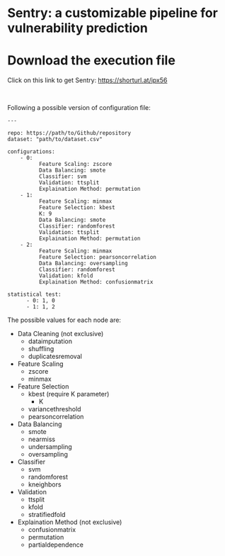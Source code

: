# Sentry: a customizable pipeline for vulnerability prediction

# Download the execution file
Click on this link to get Sentry: https://shorturl.at/ipx56

<br/>

Following a possible version of configuration file:
```+yaml
---

repo: https://path/to/Github/repository
dataset: "path/to/dataset.csv"

configurations:
    - 0:
          Feature Scaling: zscore
          Data Balancing: smote
          Classifier: svm
          Validation: ttsplit
          Explaination Method: permutation
    - 1:
          Feature Scaling: minmax
          Feature Selection: kbest
          K: 9
          Data Balancing: smote
          Classifier: randomforest
          Validation: ttsplit
          Explaination Method: permutation
    - 2:
          Feature Scaling: minmax
          Feature Selection: pearsoncorrelation
          Data Balancing: oversampling
          Classifier: randomforest
          Validation: kfold
          Explaination Method: confusionmatrix

statistical test:
      - 0: 1, 0
      - 1: 1, 2
```

The possible values for each node are:
* Data Cleaning    (not exclusive)
    * dataimputation
    * shuffling
    * duplicatesremoval
* Feature Scaling
    * zscore
    * minmax
* Feature Selection
    * kbest (require K parameter)
        * K
    * variancethreshold
    * pearsoncorrelation
* Data Balancing
  * smote
  * nearmiss
  * undersampling
  * oversampling
* Classifier
  * svm
  * randomforest
  * kneighbors
* Validation
  * ttsplit
  * kfold
  * stratifiedfold
* Explaination Method (not exclusive)
  * confusionmatrix
  * permutation
  * partialdependence
